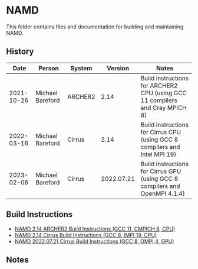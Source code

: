 NAMD
====

This folder contains files and documentation for building and maintaining NAMD.

History
-------

Date | Person | System | Version | Notes
---- | -------|--------|---------|------
2021-10-26 | Michael Bareford | ARCHER2 | 2.14 | Build instructions for ARCHER2 CPU (using GCC 11 compilers and Cray MPICH 8)
2022-03-16 | Michael Bareford | Cirrus | 2.14 | Build instructions for Cirrus CPU (using GCC 8 compilers and Intel MPI 19)
2023-02-06 | Michael Bareford | Cirrus | 2022.07.21 | Build instructions for Cirrus GPU (using GCC 8 compilers and OpenMPI 4.1.4)

Build Instructions
------------------

* [NAMD 2.14 ARCHER2 Build Instructions (GCC 11, CMPICH 8, CPU)](build_namd_2.14_archer2_gcc11_cmpich8.md)
* [NAMD 2.14 Cirrus Build Instructions (GCC 8, IMPI 19, CPU)](build_namd_2.14_cirrus_gcc8_impi19.md)
* [NAMD 2022.07.21 Cirrus Build Instructions (GCC 8, OMPI 4, GPU)](build_namd_2022.07.21_cirrus_gcc8_ompi4_gpu)

Notes
-----
